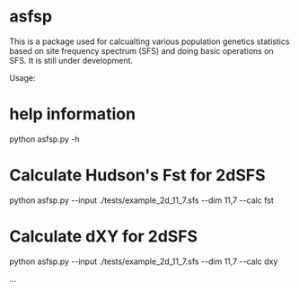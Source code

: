 # asfsp

This is a package used for calcualting various population genetics
statistics based on site frequency spectrum (SFS) and doing basic operations
on SFS. It is still under development.


Usage:
# help information
python asfsp.py -h

# Calculate Hudson's Fst for 2dSFS
python asfsp.py --input ./tests/example_2d_11_7.sfs --dim 11,7 --calc fst

# Calculate dXY for 2dSFS
python asfsp.py --input ./tests/example_2d_11_7.sfs --dim 11,7 --calc dxy

...
